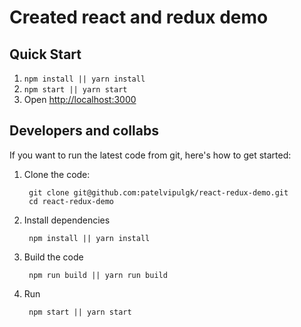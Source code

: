 # Created react and redux demo

## Quick Start
1. `npm install || yarn install`
2. `npm start || yarn start` 
3. Open <http://localhost:3000>

## Developers and collabs

If you want to run the latest code from git, here's how to get started:

1. Clone the code:

        git clone git@github.com:patelvipulgk/react-redux-demo.git
        cd react-redux-demo

2. Install dependencies

        npm install || yarn install

3. Build the code

        npm run build || yarn run build 

4. Run

        npm start || yarn start
